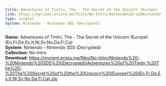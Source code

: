 ```yaml
---
title: Adventures of Tintin, The - The Secret of the Unicorn (Europe) (En,Fr,De,Es,It,Nl,Sv,No,Da,Fi,Ca)
link: https://myrient.erista.me/files/No-Intro/Nintendo%20-%20Nintendo%203DS%20(Decrypted)/Adventures%20of%20Tintin,%20The%20-%20The%20Secret%20of%20the%20Unicorn%20(Europe)%20(En,Fr,De,Es,It,Nl,Sv,No,Da,Fi,Ca).zip
type: single1
System: Nintendo - Nintendo 3DS (Decrypted)
---
```

<b>Game:</b> Adventures of Tintin, The - The Secret of the Unicorn (Europe) (En,Fr,De,Es,It,Nl,Sv,No,Da,Fi,Ca)<br>
<b>System:</b> Nintendo - Nintendo 3DS (Decrypted)<br>
<b>Collection:</b> No-Intro<br>
<b>Download:</b> https://myrient.erista.me/files/No-Intro/Nintendo%20-%20Nintendo%203DS%20(Decrypted)/Adventures%20of%20Tintin,%20The%20-%20The%20Secret%20of%20the%20Unicorn%20(Europe)%20(En,Fr,De,Es,It,Nl,Sv,No,Da,Fi,Ca).zip